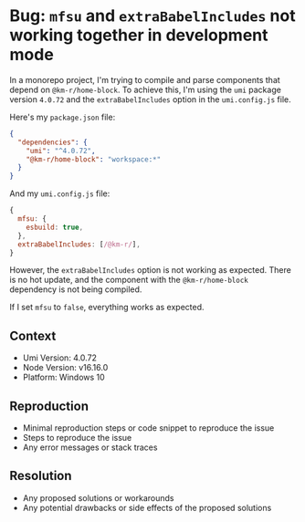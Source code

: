 # Bug: `mfsu` and `extraBabelIncludes` not working together in development mode

In a monorepo project, I'm trying to compile and parse components that depend on `@km-r/home-block`. To achieve this, I'm using the `umi` package version `4.0.72` and the `extraBabelIncludes` option in the `umi.config.js` file.

Here's my `package.json` file:

```json
{
  "dependencies": {
    "umi": "^4.0.72",
    "@km-r/home-block": "workspace:*"
  }
}
```

And my `umi.config.js` file:

```javascript
{
  mfsu: {
    esbuild: true,
  },
  extraBabelIncludes: [/@km-r/],
}
```

However, the `extraBabelIncludes` option is not working as expected. There is no hot update, and the component with the `@km-r/home-block` dependency is not being compiled.

If I set `mfsu` to `false`, everything works as expected.

## Context

- Umi Version: 4.0.72
- Node Version: v16.16.0
- Platform: Windows 10

## Reproduction

- Minimal reproduction steps or code snippet to reproduce the issue
- Steps to reproduce the issue
- Any error messages or stack traces

## Resolution

- Any proposed solutions or workarounds
- Any potential drawbacks or side effects of the proposed solutions
